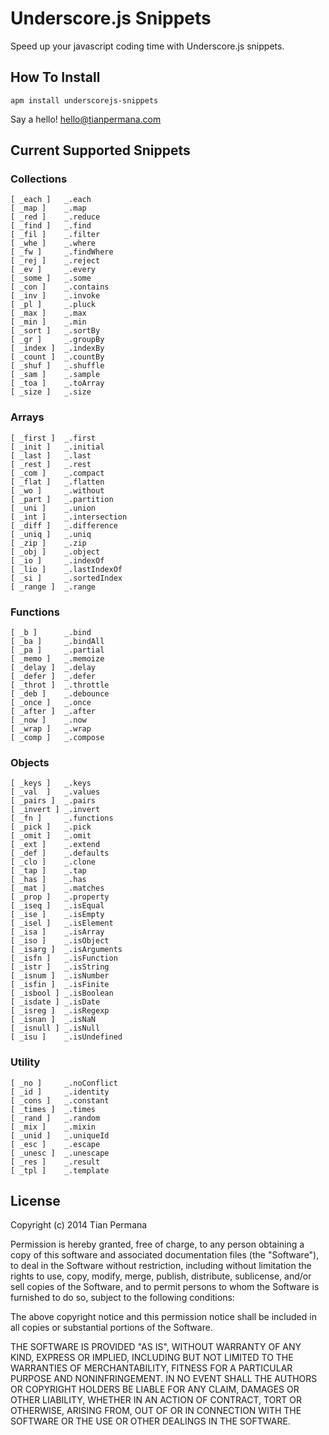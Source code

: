 # Underscore.js Snippets

Speed up your javascript coding time with Underscore.js snippets.


## How To Install

```
apm install underscorejs-snippets
```


Say a hello! hello@tianpermana.com


## Current Supported Snippets

### Collections


```
[ _each ] 	_.each
[ _map ]	_.map
[ _red ]	_.reduce
[ _find ]	_.find
[ _fil ]	_.filter
[ _whe ]	_.where
[ _fw ]		_.findWhere
[ _rej ]	_.reject
[ _ev ]		_.every
[ _some ]	_.some
[ _con ]	_.contains
[ _inv ]	_.invoke
[ _pl ]		_.pluck
[ _max ]	_.max
[ _min ]	_.min
[ _sort ]	_.sortBy
[ _gr ]		_.groupBy
[ _index ]	_.indexBy
[ _count ]	_.countBy
[ _shuf ]	_.shuffle
[ _sam ]	_.sample
[ _toa ]	_.toArray
[ _size ] 	_.size
```

### Arrays

```
[ _first ]	_.first
[ _init ]	_.initial
[ _last ]	_.last
[ _rest ]	_.rest
[ _com ]	_.compact
[ _flat ]	_.flatten
[ _wo ]		_.without
[ _part ]	_.partition
[ _uni ]	_.union
[ _int ]	_.intersection
[ _diff ]	_.difference
[ _uniq ]	_.uniq
[ _zip ]	_.zip
[ _obj ]	_.object
[ _io ]		_.indexOf
[ _lio ]	_.lastIndexOf
[ _si ]		_.sortedIndex
[ _range ]	_.range
```

### Functions

```
[ _b ]		_.bind
[ _ba ]		_.bindAll
[ _pa ]		_.partial
[ _memo ]	_.memoize
[ _delay ]	_.delay
[ _defer ]	_.defer
[ _throt ]	_.throttle
[ _deb ]	_.debounce
[ _once ]	_.once
[ _after ]	_.after
[ _now ]	_.now
[ _wrap ]	_.wrap
[ _comp ]	_.compose
```

### Objects

```
[ _keys ]	_.keys
[ _val	]	_.values
[ _pairs ]	_.pairs
[ _invert ]	_.invert
[ _fn ]		_.functions
[ _pick ]	_.pick
[ _omit ]	_.omit
[ _ext ]	_.extend
[ _def ]	_.defaults
[ _clo ]	_.clone
[ _tap ]	_.tap
[ _has ]	_.has
[ _mat ]	_.matches
[ _prop ]	_.property
[ _iseq ]	_.isEqual
[ _ise ]	_.isEmpty
[ _isel ]	_.isElement
[ _isa ]	_.isArray
[ _iso ]	_.isObject
[ _isarg ]	_.isArguments
[ _isfn ]	_.isFunction
[ _istr ]	_.isString
[ _isnum ]	_.isNumber
[ _isfin ]	_.isFinite
[ _isbool ]	_.isBoolean
[ _isdate ]	_.isDate
[ _isreg ]	_.isRegexp
[ _isnan ]	_.isNaN
[ _isnull ]	_.isNull
[ _isu ]	_.isUndefined
```

### Utility

```
[ _no ]		_.noConflict
[ _id ]		_.identity
[ _cons ]	_.constant
[ _times ]	_.times
[ _rand ]	_.random
[ _mix ]	_.mixin
[ _unid ]	_.uniqueId
[ _esc ]	_.escape
[ _unesc ]	_.unescape
[ _res ]	_.result
[ _tpl ]	_.template
```

## License

Copyright (c) 2014 Tian Permana

Permission is hereby granted, free of charge, to any person obtaining
a copy of this software and associated documentation files (the
"Software"), to deal in the Software without restriction, including
without limitation the rights to use, copy, modify, merge, publish,
distribute, sublicense, and/or sell copies of the Software, and to
permit persons to whom the Software is furnished to do so, subject to
the following conditions:

The above copyright notice and this permission notice shall be
included in all copies or substantial portions of the Software.

THE SOFTWARE IS PROVIDED "AS IS", WITHOUT WARRANTY OF ANY KIND,
EXPRESS OR IMPLIED, INCLUDING BUT NOT LIMITED TO THE WARRANTIES OF
MERCHANTABILITY, FITNESS FOR A PARTICULAR PURPOSE AND
NONINFRINGEMENT. IN NO EVENT SHALL THE AUTHORS OR COPYRIGHT HOLDERS BE
LIABLE FOR ANY CLAIM, DAMAGES OR OTHER LIABILITY, WHETHER IN AN ACTION
OF CONTRACT, TORT OR OTHERWISE, ARISING FROM, OUT OF OR IN CONNECTION
WITH THE SOFTWARE OR THE USE OR OTHER DEALINGS IN THE SOFTWARE.
